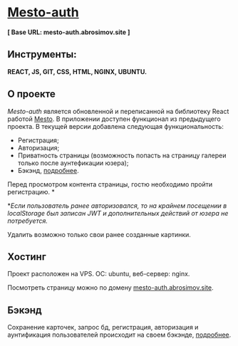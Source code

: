# [Mesto-auth](https://mesto-auth.abrosimov.site)
**[ Base URL: mesto-auth.abrosimov.site ]**

## Инструменты:

**REACT, JS, GIT, CSS, HTML, NGINX, UBUNTU.**

## О проекте

*Mesto-auth* является обновленной и переписанной на библиотеку React работой [Mesto](https://github.com/v1ktorbro/mesto). В приложении доступен функционал из предыдущего проекта. В текущей версии добавлена следующая функциональность:

* Регистрация;
* Авторизация;
* Приватность страницы (возможность попасть на страницу галереи только после аунтефикации юзера);
* Бэкэнд, [подробнее](https://github.com/v1ktorbro/api-mesto-auth).

Перед просмотром контента страницы, гостю необходимо пройти регистрацию. *

**Если пользователь ранее авторизовался, то на крайнем посещении в localStorage был записан JWT и дополнительных действий от юзера не потребуется.*

Удалить возможно только свои ранее созданные картинки.


## Хостинг

Проект расположен на VPS. ОС: ubuntu, веб-сервер: nginx.

Посмотреть страницу можно по домену [mesto-auth.abrosimov.site](https://mesto-auth.abrosimov.site). 

## Бэкэнд

Сохранение карточек, запрос бд, регистрация, авторизация и аунтификация пользователей происходит на своем бэкэнде,  [подробнее](https://github.com/v1ktorbro/api-mesto-auth).
